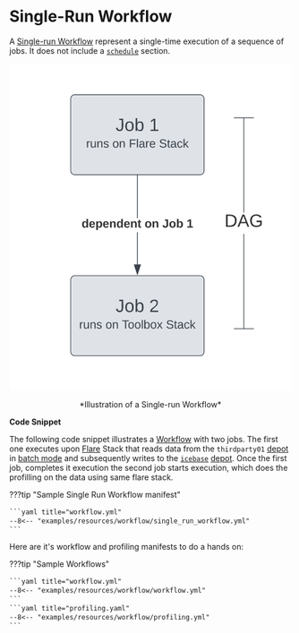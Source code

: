 # Single-Run Workflow

A [Single-run Workflow](/resources/workflow/core_concepts/#single-run-workflow) represent a single-time execution of a sequence of jobs. It does not include a [`schedule`](/resources/workflow/configuration/#schedule) section.

<center>

![Illustration of a Single-run Workflow](/resources/workflow/sample_workflow.svg)

</center>

<center> *Illustration of a Single-run Workflow*</center>

**Code Snippet**

The following code snippet illustrates a [Workflow](/resources/workflow/) with two jobs. The first one executes upon [Flare](/resources/stacks/flare/) Stack that reads data from the `thirdparty01` [depot](/resources/depot/) in [batch mode](/resources/stacks/flare/case_scenario/#batch-jobs) and subsequently writes to the [`icebase`](/resources/depot/icebase/) [depot](/resources/depot/). Once the first job, completes it execution the second job starts execution, which does the profilling on the data using same flare stack.

???tip "Sample Single Run Workflow manifest"

    ```yaml title="workflow.yml"
    --8<-- "examples/resources/workflow/single_run_workflow.yml"
    ```


Here are it's workflow and profiling manifests to do a hands on:

???tip "Sample Workflows"

    ```yaml title="workflow.yml"
    --8<-- "examples/resources/workflow/workflow.yml"
    ```
    ```yaml title="profiling.yaml"
    --8<-- "examples/resources/workflow/profiling.yml"
    ```


